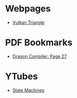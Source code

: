 # Webpages
- [Vulkan Triangle](https://vulkan-tutorial.com/en/Drawing_a_triangle/Setup/Physical_devices_and_queue_families)

# PDF Bookmarks
- [Dragon Compiler: Page 27](file:///home/adam/pedofiles/dragon_compilers.pdf)

# YTubes
- [State Machines](https://www.youtube.com/watch?v=NTEHRjiAY2I)
